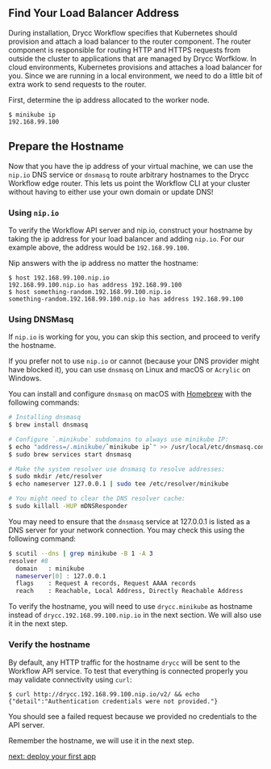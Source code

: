 ## Find Your Load Balancer Address

During installation, Drycc Workflow specifies that Kubernetes should provision and attach a load
balancer to the router component. The router component is responsible for routing HTTP and HTTPS
requests from outside the cluster to applications that are managed by Drycc Worfklow. In cloud
environments, Kubernetes provisions and attaches a load balancer for you. Since we are running in a
local environment, we need to do a little bit of extra work to send requests to the router.

First, determine the ip address allocated to the worker node.

```
$ minikube ip
192.168.99.100
```

## Prepare the Hostname

Now that you have the ip address of your virtual machine, we can use the `nip.io` DNS service or `dnsmasq` to
route arbitrary hostnames to the Drycc Workflow edge router. This lets us point the Workflow CLI at
your cluster without having to either use your own domain or update DNS!

### Using `nip.io`

To verify the Workflow API server and nip.io, construct your hostname by taking the ip address for
your load balancer and adding `nip.io`. For our example above, the address would be `192.168.99.100`.

Nip answers with the ip address no matter the hostname:

```
$ host 192.168.99.100.nip.io
192.168.99.100.nip.io has address 192.168.99.100
$ host something-random.192.168.99.100.nip.io
something-random.192.168.99.100.nip.io has address 192.168.99.100
```

### Using DNSMasq

If `nip.io` is working for you, you can skip this section, and proceed to verify the hostname.

If you prefer not to use `nip.io` or cannot (because your DNS provider might have blocked it), you can use `dnsmasq` on Linux and macOS or `Acrylic` on Windows.

You can install and configure `dnsmasq` on macOS with [Homebrew](https://brew.sh) with the following commands:

```sh
# Installing dnsmasq
$ brew install dnsmasq

# Configure `.minikube` subdomains to always use minikube IP:
$ echo "address=/.minikube/`minikube ip`" >> /usr/local/etc/dnsmasq.conf
$ sudo brew services start dnsmasq

# Make the system resolver use dnsmasq to resolve addresses:
$ sudo mkdir /etc/resolver
$ echo nameserver 127.0.0.1 | sudo tee /etc/resolver/minikube

# You might need to clear the DNS resolver cache:
$ sudo killall -HUP mDNSResponder
```

You may need to ensure that the `dnsmasq` service at 127.0.0.1 is listed as a DNS server for your network connection. You may check this using the following command:

```sh
$ scutil --dns | grep minikube -B 1 -A 3
resolver #8
  domain   : minikube
  nameserver[0] : 127.0.0.1
  flags    : Request A records, Request AAAA records
  reach    : Reachable, Local Address, Directly Reachable Address
```

To verify the hostname, you will need to use `drycc.minikube` as hostname instead of `drycc.192.168.99.100.nip.io` in the next section. We will also use it in the next step.

### Verify the hostname

By default, any HTTP traffic for the hostname `drycc` will be sent to the Workflow API service. To test that everything is connected properly you may validate connectivity using `curl`:

```
$ curl http://drycc.192.168.99.100.nip.io/v2/ && echo
{"detail":"Authentication credentials were not provided."}
```

You should see a failed request because we provided no credentials to the API server.

Remember the hostname, we will use it in the next step.

[next: deploy your first app](../../deploy-an-app.md)
